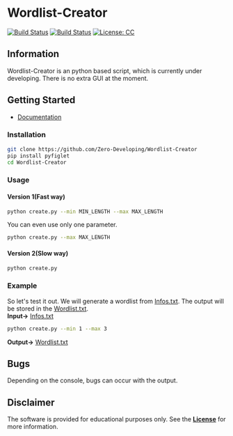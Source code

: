 # Wordlist-Creator

[![Build Status](https://img.shields.io/github/stars/Zero-Developing/Wordlist-Creator.svg)](https://github.com/Zero-Developing/Wordlist-Creator)
[![Build Status](https://img.shields.io/github/forks/Zero-Developing/Wordlist-Creator)](https://github.com/Zero-Developing/Wordlist-Creator)
[![License: CC](https://img.shields.io/github/license/Zero-Developing/Wordlist-Creator)](https://github.com/Zero-Developing/Wordlist-Creator)

## Information
Wordlist-Creator is an python based script, which is currently under developing. There is no extra GUI at the moment.

## Getting Started
- [Documentation](doc.md)

### Installation
```bash
git clone https://github.com/Zero-Developing/Wordlist-Creator
pip install pyfiglet
cd Wordlist-Creator
```

### Usage

#### Version 1(Fast way)
```bash
python create.py --min MIN_LENGTH --max MAX_LENGTH
```
You can even use only one parameter.
```bash
python create.py --max MAX_LENGTH
```
#### Version 2(Slow way)
```bash
python create.py
```

### Example
So let's test it out. We will generate a wordlist from [Infos.txt](infos.txt). The output will be stored in the [Wordlist.txt](wordlist.txt).\
**Input->** [Infos.txt](infos.txt)
```bash
python create.py --min 1 --max 3
```
**Output->** [Wordlist.txt](wordlist.txt)


## Bugs
Depending on the console, bugs can occur with the output.

## Disclaimer
The software is provided for educational purposes only. See the **[License](LICENSE)** for more information.
